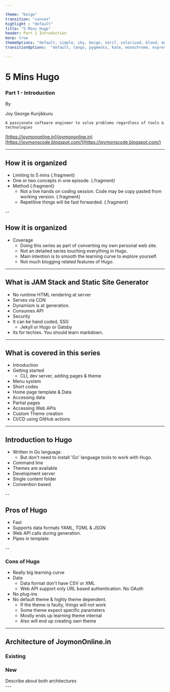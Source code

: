 ```yaml
---

theme: "beige"
transition: "convex"
highlight : "default"
title: "5 Mins Hugp"
header: Part 1 Introduction
marp: true
themeOptions: "default, simple, sky, beige, serif, solarized, blood, moon, night, black, league, white"
transitionOptions:  "default, tango, pygments, kate, monochrome, espresso, zenburn, haddock"

---
```


# 5 Mins Hugo

### Part 1 - Introduction

By

Joy George Kunjikkuru 

`A passionate software engineer to solve problems regardless of tools & technologies`

[https://joymononline.in](joymononline.in)
[https://joymonscode.blogspot.com/](https://joymonscode.blogspot.com/)

---

## How it is organized

- Limiting to 5 mins {.fragment}
- One or two concepts in one episode. {.fragment}
- Method {.fragment}
  - Not a live hands on coding session. Code may be copy pasted from working version. {.fragment}
  - Repetitive things will be fast forwarded. {.fragment}

--

## How it is organized
- Coverage
  - Doing this series as part of converting my own personal web site.
  - Not an detailed series touching everything in Hugo.
  - Main intention is to smooth the learning curve to explore yourself.
  - Not much blogging related features of Hugo.

---

## What is JAM Stack and Static Site Generator

- No runtime HTML rendering at server
- Serves via CDN
- Dynamism is at generation.
- Consumes API
- Security
- It can be hand coded, SSG
  - Jekyll or  Hugo or Gatsby
- Its for techies. You should learn markdown. 
---

## What is covered in this series

- Introduction
- Getting started
  - CLI, dev server, adding pages & theme
- Menu system
- Short codes
- Home page template & Data
- Accessing data
- Partial pages
- Accessing Web APIs
- Custom Theme creation
- CI/CD using GitHub actions

---

## Introduction to Hugo

- Written in Go language. 
  - But don't need to install 'Go' language tools to work with Hugo.
- Command line
- Themes are available
- Development server
- Single content folder
- Convention based

--

## Pros of Hugo

- Fast
- Supports data formats YAML, TOML & JSON
- Web API calls during generation.
- Pipes in template

--

### Cons of Hugo

- Really big learning curve
- Data
  - Data format don't have CSV or XML
  - Web API support only URL based authentication. No OAuth
- No plug-ins
- No default theme & highly theme dependent.
  - If the theme is faulty, things will not work
  - Some theme expect specific parameters
  - Mostly ends up learning theme internal
  - Also will end up creating own theme

---

## Architecture of JoymonOnline.in

### Existing
### New

<aside class="notes">
		Describe about both architectures
	</aside>
---